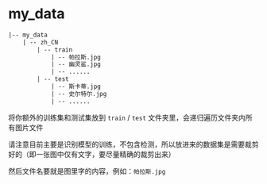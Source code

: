 # my_data

```txt
|-- my_data
    | -- zh_CN
        | -- train
            | -- 帕拉斯.jpg
            | -- 幽灵鲨.jpg
            | -- ......
        | -- test
            | -- 斯卡蒂.jpg
            | -- 史尔特尔.jpg
            | -- ......
```

将你额外的训练集和测试集放到 `train` / `test` 文件夹里，会递归遍历文件夹内所有图片文件  

请注意目前主要是识别模型的训练，不包含检测，所以放进来的数据集是需要裁剪好的（即一张图中仅有文字，要尽量精确的裁剪出来）

然后文件名要就是图里字的内容，例如：`帕拉斯.jpg`
